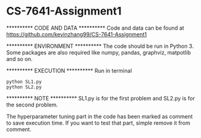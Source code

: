 # CS-7641-Assignment1

********** CODE AND DATA **********
Code and data can be found at https://github.com/kevinzhang99/CS-7641-Assignment1

********** ENVIRONMENT **********
The code should be run in Python 3. Some packages are also required like numpy, pandas, graphviz, matpotlib and so on. 

********** EXECUTION **********
Run in terminal
	
	python SL1.py
	python SL2.py

********** NOTE **********
SL1.py is for the first problem and SL2.py is for the second problem.

The hyperparameter tuning part in the code has been marked as comment to save execution time. If you want to test that part, simple remove it from comment. 
